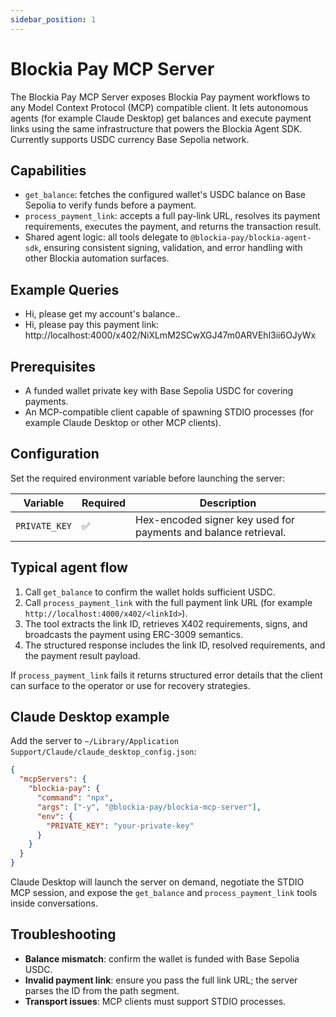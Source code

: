 ```yaml
---
sidebar_position: 1
---
```


# Blockia Pay MCP Server

The Blockia Pay MCP Server exposes Blockia Pay payment workflows to any Model
Context Protocol (MCP) compatible client. It lets autonomous agents (for example
Claude Desktop) get balances and execute payment links using the same
infrastructure that powers the Blockia Agent SDK. Currently supports USDC
currency Base Sepolia network.

## Capabilities

- `get_balance`: fetches the configured wallet's USDC balance on Base Sepolia
  to verify funds before a payment.
- `process_payment_link`: accepts a full pay-link URL, resolves its payment
  requirements, executes the payment, and returns the transaction result.
- Shared agent logic: all tools delegate to `@blockia-pay/blockia-agent-sdk`,
  ensuring consistent signing, validation, and error handling with other Blockia
  automation surfaces.

## Example Queries

- Hi, please get my account's balance..
- Hi, please pay this payment link:
  http://localhost:4000/x402/NiXLmM2SCwXGJ47m0ARVEhl3ii6OJyWx

## Prerequisites

- A funded wallet private key with Base Sepolia USDC for covering payments.
- An MCP-compatible client capable of spawning STDIO processes (for example
  Claude Desktop or other MCP clients).

## Configuration

Set the required environment variable before launching the server:

| Variable      | Required | Description                                                  |
| ------------- | -------- | ------------------------------------------------------------ |
| `PRIVATE_KEY` | ✅       | Hex-encoded signer key used for payments and balance retrieval. |

## Typical agent flow

1. Call `get_balance` to confirm the wallet holds sufficient USDC.
2. Call `process_payment_link` with the full payment link URL (for example
   `http://localhost:4000/x402/<linkId>`).
3. The tool extracts the link ID, retrieves X402 requirements, signs, and
   broadcasts the payment using ERC-3009 semantics.
4. The structured response includes the link ID, resolved requirements, and the
   payment result payload.

If `process_payment_link` fails it returns structured error details that the
client can surface to the operator or use for recovery strategies.

## Claude Desktop example

Add the server to
`~/Library/Application Support/Claude/claude_desktop_config.json`:

```json
{
  "mcpServers": {
    "blockia-pay": {
      "command": "npx",
      "args": ["-y", "@blockia-pay/blockia-mcp-server"],
      "env": {
        "PRIVATE_KEY": "your-private-key"
      }
    }
  }
}
```

Claude Desktop will launch the server on demand, negotiate the STDIO MCP
session, and expose the `get_balance` and `process_payment_link` tools inside
conversations.

## Troubleshooting

- **Balance mismatch**: confirm the wallet is funded with Base Sepolia USDC.
- **Invalid payment link**: ensure you pass the full link URL; the server parses
  the ID from the path segment.
- **Transport issues**: MCP clients must support STDIO processes.
